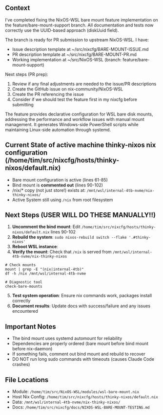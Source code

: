 ## Context
I've completed fixing the NixOS-WSL bare mount feature implementation on the feature/bare-mount-support branch. All documentation and tests
now correctly use the UUID-based approach (diskUuid field).

The branch is ready for PR submission to upstream NixOS-WSL. I have:
- Issue description template at ~/src/nixcfg/BARE-MOUNT-ISSUE.md
- PR description template at ~/src/nixcfg/BARE-MOUNT-PR.md
- Working implementation at ~/src/NixOS-WSL (branch: feature/bare-mount-support)

Next steps (PR prep):
1. Review if any final adjustments are needed to the issue/PR descriptions
2. Create the GitHub issue on nix-community/NixOS-WSL
3. Create the PR referencing the issue
4. Consider if we should test the feature first in my nixcfg before submitting

The feature provides declarative configuration for WSL bare disk mounts, addressing the performance and workflow issues with manual mount management. It generates Windows-side PowerShell scripts while maintaining Linux-side automation through systemd.

## Current State of active machine thinky-nixos nix configuration (/home/tim/src/nixcfg/hosts/thinky-nixos/default.nix) 
- Bare mount configuration is active (lines 61-85)
- Bind mount is **commented out** (lines 90-102) 
- /nix/* copy (not just store!) exists at: `/mnt/wsl/internal-4tb-nvme/nix-thinky-nixos/`
- Active System still using `/nix` from root filesystem

## Next Steps (USER WILL DO THESE MANUALLY!!)
1. **Uncomment the bind mount**: Edit `/home/tim/src/nixcfg/hosts/thinky-nixos/default.nix` lines 90-102
2. **Rebuild the system**: `sudo nixos-rebuild switch --flake '.#thinky-nixos'`
3. **Reboot WSL instance**: 
4. **Verify the mount**: Check that `/nix` is served from `/mnt/wsl/internal-4tb-nvme/nix-thinky-nixos`

```
# Check mounts
mount | grep -E "(nix|internal-4tb)"
df -h /nix /mnt/wsl/internal-4tb-nvme

# Diagnostic tool
check-bare-mounts
```

5. **Test system operation**: Ensure nix commands work, packages install correctly
6. **Document results**: Update docs with success/failure and any issues encountered

## Important Notes
- The bind mount uses systemd automount for reliability
- Dependencies are properly ordered (bare mount before bind mount before nix-daemon)
- If something fails, comment out bind mount and rebuild to recover
- DO NOT run long sudo commands with timeouts (causes Claude Code crashes)

## File Locations
- Module: `/home/tim/src/NixOS-WSL/modules/wsl-bare-mount.nix`
- Host Nix Config: `/home/tim/src/nixcfg/hosts/thinky-nixos/default.nix`
- Data: `/mnt/wsl/internal-4tb-nvme/nix-thinky-nixos/`
- Docs: `/home/tim/src/nixcfg/docs/NIXOS-WSL-BARE-MOUNT-TESTING.md`

